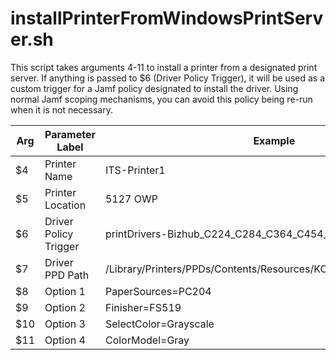 installPrinterFromWindowsPrintServer.sh
===========

This script takes arguments 4-11 to install a printer from a designated print
server. If anything is passed to $6 (Driver Policy Trigger), it will be used
as a custom trigger for a Jamf policy designated to install the driver. Using
normal Jamf scoping mechanisms, you can avoid this policy being re-run when it
is not necessary.

| Arg | Parameter Label       | Example                                                         |
|-----|-----------------------|-----------------------------------------------------------------|
|  $4 | Printer Name          | ITS-Printer1                                                    |
|  $5 | Printer Location      | 5127 OWP                                                        |
|  $6 | Driver Policy Trigger | printDrivers-Bizhub_C224_C284_C364_C454_C554                    |
|  $7 | Driver PPD Path       | /Library/Printers/PPDs/Contents/Resources/KONICAMINOLTAC224e.gz |
|  $8 | Option 1              | PaperSources=PC204                                              |
|  $9 | Option 2              | Finisher=FS519                                                  |
| $10 | Option 3              | SelectColor=Grayscale                                           |
| $11 | Option 4              | ColorModel=Gray                                                 |
